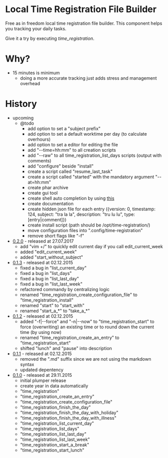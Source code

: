 # Local Time Registration File Builder

Free as in freedom local time registration file builder.
This component helps you tracking your daily tasks.

Give it a try by executing *time_registration*.

# Why?

* 15 minutes is minimum
    * doing a more accurate tracking just adds stress and management overhead

# History

* upcoming
    * @todo
        * add option to set a "subject prefix"
        * add option to set a default worktime per day (to calculate overhours)
        * add option to set a editor for editing the file
        * add "--time=hh:mm" to all creation scripts
        * add "--raw" to all time_registration_list_days scripts (output with comments)
        * add "configure" beside "install"
        * create a script called "resume_last_task"
        * create a script called "started" with the mandatory argument "--at=hh:mm"
        * create phar archive
        * create gui tool
        * create shell auto completion by using [this](https://github.com/bazzline/php_component_cli_readline)
        * create documentation
        * create hidden json file for each entry ({version: 0, timestamp: 124, subject: "tra la la", description: "tru lu lu", type: [entry|comment]})
        * create install script (path should be /opt/time-registration/)
        * move configuration files into ".config/time-registration"
        * remove short flags like "-f"
* [0.2.0](https://github.com/time-registration/local_builder/tree/0.2.0) - released at 27.07.2017
    * add "vim +/<current date>" to quickly edit current day if you call edit_current_week
    * added "edit_current_week"
    * added "start_without_subject"
* [0.1.3](https://github.com/time-registration/local_builder/tree/0.1.2) - released at 02.12.2015
    * fixed a bug in "list_current_day"
    * fixed a bug in "list_days"
    * fixed a bug in "list_last_day"
    * fixed a bug in "list_last_week"
    * refactored commandy by centralizing logic
    * renamed "time_registration_create_configuration_file" to "time_registration_install"
    * renamed "start" to "start_with"
    * renamed "start_a_\*" to "take_a_\*"
* [0.1.2](https://github.com/time-registration/local_builder/tree/0.1.2) - released at 02.12.2015
    * added "-f|--force" and "-n|--now" to "time_registration_start" to force (overwriting) an existing time or to round down the current time (by using now)
    * renamed "time_registration_create_an_entry" to "time_registration_start"
    * shifted "lunch" and "pause" into description
* [0.1.1](https://github.com/time-registration/local_builder/tree/0.1.1) - released at 02.12.2015
    * removed the ".md" suffix since we are not using the markdown syntax
    * updated depentency
* [0.1.0](https://github.com/time-registration/local_builder/tree/0.1.0) - released at 29.11.2015
    * initial plumper release
    * create year in data automatically
    * "time_registration"
    * "time_registration_create_an_entry"
    * "time_registration_create_configuration_file"
    * "time_registration_finish_the_day"
    * "time_registration_finish_the_day_with_holiday"
    * "time_registration_finish_the_day_with_illness"
    * "time_registration_list_current_day"
    * "time_registration_list_days"
    * "time_registration_list_last_day"
    * "time_registration_list_last_week"
    * "time_registration_start_a_break"
    * "time_registration_start_lunch"
